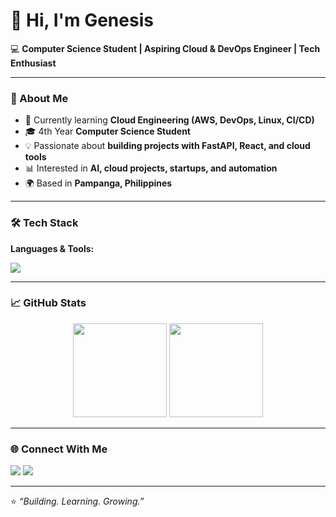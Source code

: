 # 👋 Hi, I'm Genesis  

💻 **Computer Science Student | Aspiring Cloud & DevOps Engineer | Tech Enthusiast**  

---

### 🚀 About Me  
- 🌱 Currently learning **Cloud Engineering (AWS, DevOps, Linux, CI/CD)**  
- 🎓 4th Year **Computer Science Student**  
- 💡 Passionate about **building projects with FastAPI, React, and cloud tools**  
- 📊 Interested in **AI, cloud projects, startups, and automation**  
- 🌍 Based in **Pampanga, Philippines**  

---

### 🛠 Tech Stack  

**Languages & Tools:**  
<p>
  <img src="https://skillicons.dev/icons?i=python,fastapi,react,js,html,css,docker,linux,aws,mongodb,git,github,vscode,tailwind" />
</p>  

---

### 📈 GitHub Stats  

<p align="center">
  <img src="https://github-readme-stats.vercel.app/api?username=GenesisGrant&show_icons=true&theme=tokyonight" height="150" />
  <img src="https://github-readme-stats.vercel.app/api/top-langs/?username=GenesisGrant&layout=compact&theme=tokyonight" height="150" />
</p>

---

### 🌐 Connect With Me  
<p>
  <a href="https://www.linkedin.com/in/genesis-grant-vivero-861519364/" target="_blank"><img src="https://skillicons.dev/icons?i=linkedin" /></a>
  <a href="mailto:genesisgrantvivero@gmail.com"><img src="https://skillicons.dev/icons?i=gmail" /></a>
</p>  

---

⭐️ _“Building. Learning. Growing.”_  
